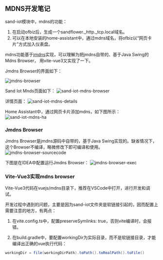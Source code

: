 ## MDNS开发笔记

sand-iot模块中，mdns的功能：
1. 在启动ofbiz后，生成一个sandflower._http._tcp.local域名。
2. 可以在本地安装的home-assistant中，通过mdns域名，将ofbiz以“网页卡片”方式加入仪表盘。

mdns功能基于[jmdns](https://github.com/jmdns/jmdns)实现，可以理解为把jmdns自带的、基于Java Swing的Mdns Browser，
用vite-vue3又实现了一下。

Jmdns Browser的界面如下：

![jmdns-browser](./images/jmdns-browser.png)

Sand Iot Mnds页面如下：
![sand-iot-mdns-browser](./images/sand-iot-mdns-browser.png)

详情页面：
![sand-iot-mdns-details](./images/sand-iot-mdns-details.png)

Home Assistant中，通过网页卡片添加mdns，如下图所示：
![sand-iot-mdns-ha](./images/sand-iot-mdns-ha.png)

### Jmdns Browser
Jmdns Browser是jmdns源码中自带的，基于Java Swing实现的。缺省情况下，这个Browser不编译，略微修改下即可编译和使用。
![jmdns-browser-sourcecode](./images/jmdns-browser-sourcecode.png)

下图是在IDEA中配置运行Jmdns Browser：
![jmdns-browser-exec](./images/jmdns-browser-exec.png)

### Vite-Vue3实现mdns browser
Vite-Vue3代码在vuejs/mdns目录下，推荐在VSCode中打开，进行开发和调试。

开发过程中遇到的问题，主要是因为sand-iot文件夹是软链接引起的，因而配置上需要注意的地方，有两点：
1. 在vite.config.ts中，配置preserveSymlinks: true，否则vite编译时，会报错。

2. 在build.gradle中，要配置workingDir为实际目录，而不是软链接目录，才能编译出正确的vue执行代码：
```groovy
workingDir = file(workingDirPath).toPath().toRealPath().toFile()
```
